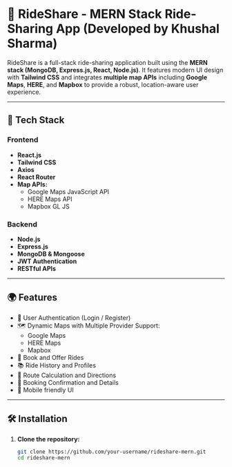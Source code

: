 # 🚗 RideShare - MERN Stack Ride-Sharing App (Developed by Khushal Sharma)

RideShare is a full-stack ride-sharing application built using the **MERN stack (MongoDB, Express.js, React, Node.js)**. It features modern UI design with **Tailwind CSS** and integrates **multiple map APIs** including **Google Maps**, **HERE**, and **Mapbox** to provide a robust, location-aware user experience.

---

## 🔧 Tech Stack

### Frontend
- **React.js**
- **Tailwind CSS**
- **Axios**
- **React Router**
- **Map APIs:**
  - Google Maps JavaScript API
  - HERE Maps API
  - Mapbox GL JS

### Backend
- **Node.js**
- **Express.js**
- **MongoDB & Mongoose**
- **JWT Authentication**
- **RESTful APIs**

---

## 🌍 Features

- 🔐 User Authentication (Login / Register)
- 🗺️ Dynamic Maps with Multiple Provider Support:
  - Google Maps
  - HERE Maps
  - Mapbox
- 🚕 Book and Offer Rides
- 📚 Ride History and Profiles
- 🧭 Route Calculation and Directions
- 🧾 Booking Confirmation and Details
- 📱 Mobile friendly UI

---

## 🛠️ Installation

1. **Clone the repository:**

   ```bash
   git clone https://github.com/your-username/rideshare-mern.git
   cd rideshare-mern
